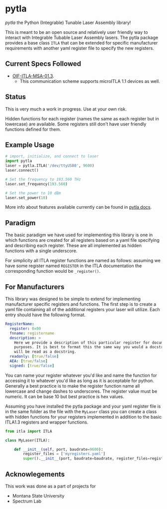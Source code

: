 # pytla

*pytla* the Python (Integrable) Tunable Laser Assembly library!

This is meant to be an open source and relatively user friendly way to interact
with Integrable Tubable Laser Assembly lasers.
The pytla package provides a base class `ITLA` that can be extended for specific
manufacturer requirements with another yaml register file to specify the new registers.


## Current Specs Followed

* [OIF-ITLA-MSA-01.3](https://www.oiforum.com/wp-content/uploads/2019/01/OIF-ITLA-MSA-01.3.pdf).
  * This communication scheme supports microITLA 1.1 devices as well.

## Status

This is very much a work in progress. Use at your own risk.

Hidden functions for each register (names the same as each register but in lowercase)
are available. Some registers still don't have user friendly functions defined
for them.

## Example Usage

```python
# import, initialize, and connect to laser
import pytla
laser = pytla.ITLA('/dev/ttyUSB0', 9600)
laser.connect()

# Set the frequency to 193.560 THz
laser.set_frequency(193.560)

# Set the power to 10 dBm
laser.set_power(10)
```

More info about features available currently can be found in [pytla docs](https://alexrkaufman.github.io/pytla).

## Paradigm

The basic paradigm we have used for implementing this library is one in which
functions are created for all registers based on a yaml file specifying and
describing each register. These are all implemented as hidden functions with a
single underscore.

For simplicity all ITLA register functions are named as follows: assuming
we have some register named `REGISTER` in the ITLA documentation the
corresponding function would be `_register()`.

## For Manufacturers

This library was designed to be simple to extend for implementing manufacturer
specific registers and functions. The first step is to create a yaml file
containing all of the additional registers your laser will utilize. Each entry
should have the following format.

```yaml
RegisterName:
  register: 0x00
  fnname: registername
  description: >
    Here we provide a description of this particular register for documentation
    purposes. It is best to format this the same way you would a docstring as it
    will be read as a docstring.
  readonly: [true/false]
  AEA: [true/false]
  signed: [true/false]
```

You can name your register whatever you'd like and name the function for
accessing it to whatever you'd like as long as it is acceptable for python.
Generally a best practice is to make the register function name all lowercase
and change dashes to underscores. The register value must be numeric. It can be
base 10 but best practice is hex values.

Assuming you have installed the pytla package and your yaml register
file is in the same folder as the file with the `MyLaser` class you can create a
class with hidden functions for your registers implemented in addition to
the basic ITLA1.3 registers and wrapper functions.

```python
from itla import ITLA

class MyLaser(ITLA):

    def __init__(self, port, baudrate=9600):
        register_files = ['myregisters.yaml']
        super().__init__(port, baudrate=baudrate, register_files=register_files)
```
## Acknowlegements

This work was done as a part of projects for

* Montana State University
* Spectrum Lab

